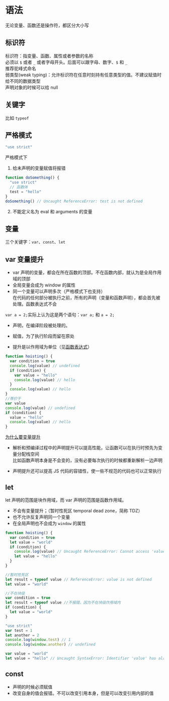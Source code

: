 # 语法

无论变量、函数还是操作符，都区分大小写

## 标识符

标识符：指变量、函数、属性或者参数的名称  
必须以 `$` 或者 `_` 或者字母开头。后面可以跟字母、数字、`$` 和 `_`  
推荐驼峰式命名  
弱类型(weak typing)：允许标识符在任意时刻持有任意类型的值。不建议赋值时给不同的数据类型  
声明对象的时候可以给 null

## 关键字

比如 `typeof`

## 严格模式

```js
"use strict"
```

严格模式下

1. 给未声明的变量赋值将报错

```js
function doSomething() {
  "use strict"
  // 函数体
  test = "hello"
}
doSomething() // Uncaught ReferenceError: test is not defined
```

2. 不能定义名为 eval 和 arguments 的变量

## 变量

三个关键字：`var`、`const`、`let`

## var 变量提升

- var 声明的变量，都会在所在函数的顶部。不在函数内部，就认为是全局作用域的顶部
- 全局变量会成为 window 的属性
- 同一个变量可以声明多次（严格模式下也支持）  
  在代码的任何部分被执行之前，所有的声明（变量和函数声明），都会首先被处理。函数表达式不会

`var a = 2;`实际上认为这是两个语句：`var a;` 和 `a = 2;`

- 声明，在编译阶段被处理的。

- 赋值，为了执行阶段而留在原处

- 提升是以作用域为单位（见[函数表达式](./004_scope.md#函数表达式)）

```js
function hoisting() {
  var condition = true
  console.log(value) // undefined
  if (condition) {
    var value = "hello"
    console.log(value) // hello
  }
  console.log(value) // hello
}
//等价于
var value
console.log(value) // undefined
if (condition) {
  value = "hello"
  console.log(value) // hello
}
```

[为什么要变量提升](https://segmentfault.com/q/1010000013591021)

- 解析和预编译过程中的声明提升可以提高性能，让函数可以在执行时预先为变量分配栈空间  
  比如函数声明本身是不会变的，没有必要每次执行的时候都重新解析一边声明

- 声明提升还可以提高 JS 代码的容错性，使一些不规范的代码也可以正常执行

## let

let 声明的范围是块作用域，而 var 声明的范围是函数作用域。

- 不会有变量提升；（暂时性死区 temporal dead zone，简称 TDZ）
- 也不允许反复声明同一个变量
- 在全局声明也不会成为 `window` 的属性

```js
function hoisting() {
  var condition = true
  let value = "world"
  if (condition) {
    console.log(value) // Uncaught ReferenceError: Cannot access 'value' before initialization
    let value = "hello"
  }
}
```

```js
//暂时性死区
let result = typeof value // ReferenceError: value is not defined
let value = "world"
```

```js
//不在块级
var condition = true
let result = typeof value //不报错，因为不在块级作用域内
if (condition) {
  let value = "world"
}
```

```js
"use strict"
var test = 1
let another = 2
console.log(window.test) // 1
console.log(window.another) // undefined
```

```js
var value = "world"
let value = "hello" // Uncaught SyntaxError: Identifier 'value' has already been declared
```

## const

- 声明的时候必须赋值
- 改变自身的值会报错。不可以改变引用本身，但是可以改变引用内部的值
